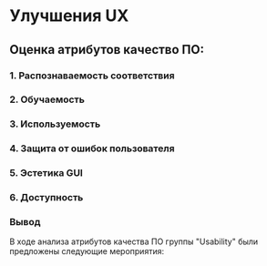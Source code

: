 # Улучшения UX
## Оценка атрибутов качество ПО:
### 1. Распознаваемость соответствия

### 2. Обучаемость

### 3. Используемость

### 4. Защита от ошибок пользователя

### 5. Эстетика GUI

### 6. Доступность

### Вывод
В ходе анализа атрибутов качества ПО группы "Usability" были предложены следующие мероприятия:
